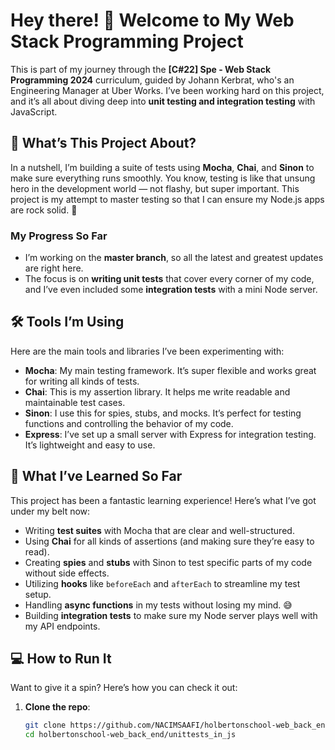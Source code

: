 # Hey there! 👋 Welcome to My Web Stack Programming Project

This is part of my journey through the **[C#22] Spe - Web Stack Programming 2024** curriculum, guided by Johann Kerbrat, who's an Engineering Manager at Uber Works. I’ve been working hard on this project, and it’s all about diving deep into **unit testing and integration testing** with JavaScript.

## 🚀 What’s This Project About?

In a nutshell, I’m building a suite of tests using **Mocha**, **Chai**, and **Sinon** to make sure everything runs smoothly. You know, testing is like that unsung hero in the development world — not flashy, but super important. This project is my attempt to master testing so that I can ensure my Node.js apps are rock solid. 💪

### My Progress So Far

- I’m working on the **master branch**, so all the latest and greatest updates are right here.
- The focus is on **writing unit tests** that cover every corner of my code, and I’ve even included some **integration tests** with a mini Node server.

## 🛠️ Tools I’m Using

Here are the main tools and libraries I’ve been experimenting with:

- **Mocha**: My main testing framework. It’s super flexible and works great for writing all kinds of tests.
- **Chai**: This is my assertion library. It helps me write readable and maintainable test cases.
- **Sinon**: I use this for spies, stubs, and mocks. It’s perfect for testing functions and controlling the behavior of my code.
- **Express**: I’ve set up a small server with Express for integration testing. It’s lightweight and easy to use.

## 📝 What I’ve Learned So Far

This project has been a fantastic learning experience! Here’s what I’ve got under my belt now:

- Writing **test suites** with Mocha that are clear and well-structured.
- Using **Chai** for all kinds of assertions (and making sure they’re easy to read).
- Creating **spies** and **stubs** with Sinon to test specific parts of my code without side effects.
- Utilizing **hooks** like `beforeEach` and `afterEach` to streamline my test setup.
- Handling **async functions** in my tests without losing my mind. 😅
- Building **integration tests** to make sure my Node server plays well with my API endpoints.

## 💻 How to Run It

Want to give it a spin? Here’s how you can check it out:

1. **Clone the repo**:
   ```bash
   git clone https://github.com/NACIMSAAFI/holbertonschool-web_back_end.git
   cd holbertonschool-web_back_end/unittests_in_js
